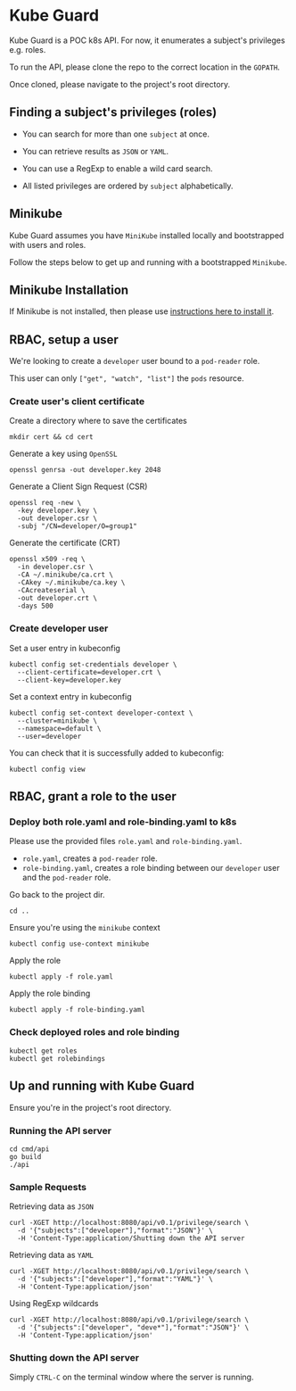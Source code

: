 # Kube Guard

Kube Guard is a POC k8s API. For now, it enumerates a subject's privileges e.g. roles.

To run the API, please clone the repo to the correct location in the `GOPATH`.

Once cloned, please navigate to the project's root directory.

## Finding a subject's privileges (roles)

- You can search for more than one `subject` at once.

- You can retrieve results as `JSON` or `YAML`.

- You can use a RegExp to enable a wild card search.

- All listed privileges are ordered by `subject` alphabetically.

## Minikube

Kube Guard assumes you have `MiniKube` installed locally and bootstrapped with users and roles.

Follow the steps below to get up and running with a bootstrapped `Minikube`.

## Minikube Installation

If Minikube is not installed, then please use [instructions here to install it](https://kubernetes.io/docs/tasks/tools/install-minikube/).

## RBAC, setup a user

We're looking to create a `developer` user bound to a `pod-reader` role.

This user can only `["get", "watch", "list"]` the `pods` resource.

### Create user's client certificate

Create a directory where to save the certificates

```shell
mkdir cert && cd cert
```

Generate a key using `OpenSSL`

```shell
openssl genrsa -out developer.key 2048
```

Generate a Client Sign Request (CSR)

```shell
openssl req -new \
  -key developer.key \
  -out developer.csr \
  -subj "/CN=developer/O=group1"
```

Generate the certificate (CRT)

```shell
openssl x509 -req \
  -in developer.csr \
  -CA ~/.minikube/ca.crt \
  -CAkey ~/.minikube/ca.key \
  -CAcreateserial \
  -out developer.crt \
  -days 500
```

### Create developer user

Set a user entry in kubeconfig

```shell
kubectl config set-credentials developer \
  --client-certificate=developer.crt \
  --client-key=developer.key
```

Set a context entry in kubeconfig

```shell
kubectl config set-context developer-context \
  --cluster=minikube \
  --namespace=default \
  --user=developer
```

You can check that it is successfully added to kubeconfig:

```shell
kubectl config view
```

## RBAC, grant a role to the user

### Deploy both role.yaml and role-binding.yaml to k8s

Please use the provided files `role.yaml` and `role-binding.yaml`.

- `role.yaml`, creates a `pod-reader` role.
- `role-binding.yaml`, creates a role binding between our `developer` user and the `pod-reader` role.

Go back to the project dir.

```shell
cd ..
```

Ensure you're using the `minikube` context

```shell
kubectl config use-context minikube
```

Apply the role

```shell
kubectl apply -f role.yaml
```

Apply the role binding

```shell
kubectl apply -f role-binding.yaml
```

### Check deployed roles and role binding

```shell
kubectl get roles
kubectl get rolebindings
```

## Up and running with Kube Guard

Ensure you're in the project's root directory.

### Running the API server

```shell
cd cmd/api
go build
./api
```

### Sample Requests

Retrieving data as `JSON`

```shell
curl -XGET http://localhost:8080/api/v0.1/privilege/search \
  -d '{"subjects":["developer"],"format":"JSON"}' \
  -H 'Content-Type:application/Shutting down the API server
```

Retrieving data as `YAML`

```shell
curl -XGET http://localhost:8080/api/v0.1/privilege/search \
  -d '{"subjects":["developer"],"format":"YAML"}' \
  -H 'Content-Type:application/json'
```

Using RegExp wildcards

```shell
curl -XGET http://localhost:8080/api/v0.1/privilege/search \
  -d '{"subjects":["developer", "deve*"],"format":"JSON"}' \
  -H 'Content-Type:application/json'
```

### Shutting down the API server

Simply `CTRL-C` on the terminal window where the server is running.
